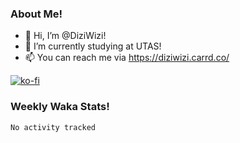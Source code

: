 ### About Me!
- 👋 Hi, I’m @DiziWizi!
- 🌱 I’m currently studying at UTAS!
- 📫 You can reach me via https://diziwizi.carrd.co/

[![ko-fi](https://ko-fi.com/img/githubbutton_sm.svg)](https://ko-fi.com/G2G250I32)

### Weekly Waka Stats!
<!--START_SECTION:waka-->

```text
No activity tracked
```

<!--END_SECTION:waka-->

